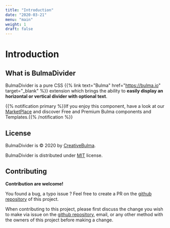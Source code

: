 ```yaml
---
title: "Introduction"
date: "2020-03-21"
menu: "main"
weight: 1
draft: false
---
```


# Introduction
## What is BulmaDivider

BulmaDivider is a pure CSS {{% link text="Bulma" href="https://bulma.io" target="_blank" %}} extension which brings the ability to **easily display an horizontal or vertical divider with optional text**.

{{% notification primary %}}If you enjoy this component, have a look at our [MarketPlace](https://creativebulma.net) and discover Free and Premium Bulma components and Templates.{{% /notification %}}

## License
BulmaDivider is © 2020 by [CreativeBulma](https://creativebulma.net).

BulmaDivider is distributed under [MIT](https://github.com/CreativeBulma/bulma-divider/blob/master/LICENSE) license.

## Contributing

**Contribution are welcome!**

You found a bug, a typo issue ? Feel free to create a PR on the [github repository](https://github.com/CreativeBulma/bulma-divider/) of this project.

When contributing to this project, please first discuss the change you wish to make via issue on the [github repository](https://github.com/CreativeBulma/bulma-divider//issues), email, or any other method with the owners of this project before making a change.
